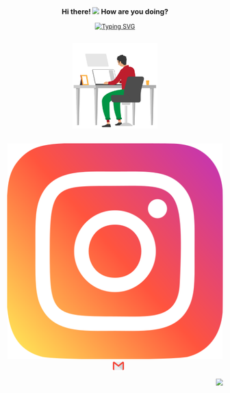 <h3 align="center">
  Hi there!
  <img src="https://media.giphy.com/media/hvRJCLFzcasrR4ia7z/giphy.gif" width="28">
 How are you doing?
</h3>
<p align="center">
 <a href="https://git.io/typing-svg"><img src="https://readme-typing-svg.herokuapp.com?font=&pause=1000&color=A6C0FF&center=true&vCenter=true&width=435&height=40&lines=Full-stack+web+and+app+developer;1%2B+years+of+coding+experience;Always+learning+new+things" alt="Typing SVG" /></a>
</p>
<br/>
<div align="center">
  <img src="https://github.com/Varsada-Rohit/Varsada-Rohit/blob/master/work.gif?raw=true" height=200/>
</div>
<p align="center">
 <br/> <a href="https://www.instagram.com/patel_.rohit/"><img src="https://github.com/Varsada-Rohit/Varsada-Rohit/blob/master/instagram.png" /></a>&nbsp;&nbsp;&nbsp;
<a href="mailto:varsadarohit@gmail.com"><img src="https://github.com/Varsada-Rohit/Varsada-Rohit/blob/master/gmail.png" height="26" /></a>
</p>

<p align="right">
<img src="https://komarev.com/ghpvc/?username=Varsada-Rohit&style=plastic&label=Views"><img>
</p>
<!--
**Varsada-Rohit/Varsada-Rohit** is a ✨ _special_ ✨ repository because its `README.md` (this file) appears on your GitHub profile.

Here are some ideas to get you started:

- 🔭 I’m currently working on ...
- 🌱 I’m currently learning ...
- 👯 I’m looking to collaborate on ...
- 🤔 I’m looking for help with ...
- 💬 Ask me about ...
- 📫 How to reach me: ...
- 😄 Pronouns: ...
- ⚡ Fun fact: ...
-->
